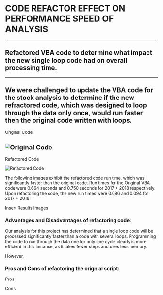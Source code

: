 # CODE REFACTOR EFFECT ON PERFORMANCE SPEED OF ANALYSIS

---
## Refactored VBA code to determine what impact the new single loop code had on overall processing time.
---

We were challenged to update the VBA code for the stock analysis to determine if the new refractored code, which was designed to loop through the data only once, would run faster then the original code written with loops.  
---
Original Code

![Original Code](https://user-images.githubusercontent.com/71041680/108607805-a1162500-7390-11eb-8ab0-d3fb4c514a34.PNG)
---
Refactored Code

![Refactored Code](https://user-images.githubusercontent.com/71041680/108607824-bc813000-7390-11eb-8f32-f9ff0987afc4.PNG)


The following images exhibit the refactored code run time, which was significantly faster then the original code.  Run times for the Original VBA code were 0.664 seconds and 0.750 seconds for 2017 + 2018 respectively.  Upon refactoring the code, the new run times were 0.086 and 0.094 for 2017 + 2018.




Insert Results Images


### Advantages and Disadvantages of refactoring code:  

Our analysis for this project has determined that a single loop code will be processed significantly faster than a code with several loops.  Programming the code to run through the data one for only one cycle clearly is more efficient in this instance, as it takes fewer steps and uses less memory.

However, 

### Pros and Cons of refactoring the orignial script:
Pros

Cons






